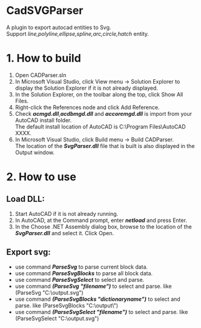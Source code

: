 # CadSVGParser
A plugin to export autocad entities to Svg.<br>
Support *line,polyline,ellipse,spline,arc,circle,hatch* entity.

# 1. How to build
1. Open CADParser.sln
2. In Microsoft Visual Studio, click View menu -> Solution Explorer to display the Solution Explorer if it is not already displayed.
3. In the Solution Explorer, on the toolbar along the top, click Show All Files.
4. Right-click the References node and click Add Reference.
5. Check ***acmgd.dll***,***acdbmgd.dll*** and ***accoremgd.dll*** is import from your AutoCAD install folder.<br>
   The default install location of AutoCAD is C:\Program Files\AutoCAD XXXX. 
6. In Microsoft Visual Studio, click Build menu -> Build CADParser.<br>
   The location of the ***SvgParser.dll*** file that is built is also displayed in the Output window.

# 2. How to use
## Load DLL:
1. Start AutoCAD if it is not already running.
2. In AutoCAD, at the Command prompt, enter ***netload*** and press Enter.
3. In the Choose .NET Assembly dialog box, browse to the location of the ***SvgParser.dll*** and select it. Click Open.

## Export svg:
- use command ***ParseSvg*** to parse current block data.
- use command ***ParseSvgBlocks*** to parse all block data.
- use command ***ParseSvgSelect*** to select and parse.
- use command ***(ParseSvg "filename")*** to select and parse. like (ParseSvg "C:\\output.svg")
- use command ***(ParseSvgBlocks "dictionaryname")*** to select and parse. like (ParseSvgBlocks "C:\\output\\")
- use command ***(ParseSvgSelect "filename")*** to select and parse. like (ParseSvgSelect "C:\\output.svg")
